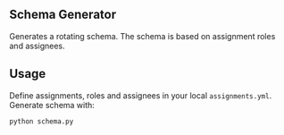 ## Schema Generator

Generates a rotating schema. The schema is based on assignment roles and assignees.

## Usage

Define assignments, roles and assignees in your local `assignments.yml`. Generate schema with:

`python schema.py`
